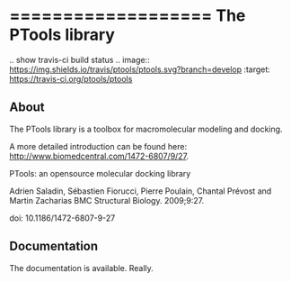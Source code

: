 ===================
The PTools library
===================

.. show travis-ci build status
.. image:: https://img.shields.io/travis/ptools/ptools.svg?branch=develop
        :target: https://travis-ci.org/ptools/ptools


About
-----

The PTools library is a toolbox for macromolecular modeling and docking.

A more detailed introduction can be found here: http://www.biomedcentral.com/1472-6807/9/27.

PTools: an opensource molecular docking library

Adrien Saladin, Sébastien Fiorucci, Pierre Poulain, Chantal Prévost and Martin Zacharias
BMC Structural Biology. 2009;9:27. 

doi: 10.1186/1472-6807-9-27


Documentation
-------------

The documentation is available. Really.
